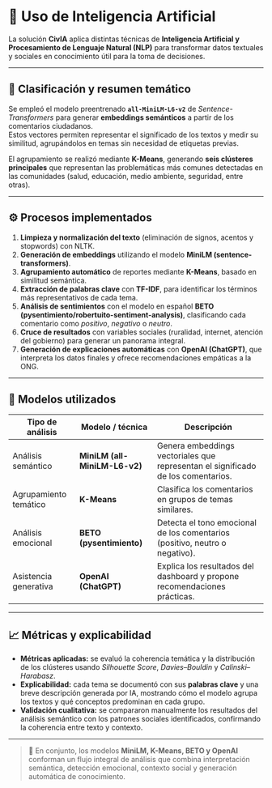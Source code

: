 # 🤖 Uso de Inteligencia Artificial

La solución **CivIA** aplica distintas técnicas de **Inteligencia Artificial y Procesamiento de Lenguaje Natural (NLP)** para transformar datos textuales y sociales en conocimiento útil para la toma de decisiones.

---

## 🧠 Clasificación y resumen temático

Se empleó el modelo preentrenado **`all-MiniLM-L6-v2`** de *Sentence-Transformers* para generar **embeddings semánticos** a partir de los comentarios ciudadanos.  
Estos vectores permiten representar el significado de los textos y medir su similitud, agrupándolos en temas sin necesidad de etiquetas previas.

El agrupamiento se realizó mediante **K-Means**, generando **seis clústeres principales** que representan las problemáticas más comunes detectadas en las comunidades (salud, educación, medio ambiente, seguridad, entre otras).

---

## ⚙️ Procesos implementados

1. **Limpieza y normalización del texto** (eliminación de signos, acentos y stopwords) con NLTK.  
2. **Generación de embeddings** utilizando el modelo **MiniLM (sentence-transformers)**.  
3. **Agrupamiento automático** de reportes mediante **K-Means**, basado en similitud semántica.  
4. **Extracción de palabras clave** con **TF-IDF**, para identificar los términos más representativos de cada tema.  
5. **Análisis de sentimientos** con el modelo en español **BETO (pysentimiento/robertuito-sentiment-analysis)**, clasificando cada comentario como *positivo*, *negativo* o *neutro*.  
6. **Cruce de resultados** con variables sociales (ruralidad, internet, atención del gobierno) para generar un panorama integral.  
7. **Generación de explicaciones automáticas** con **OpenAI (ChatGPT)**, que interpreta los datos finales y ofrece recomendaciones empáticas a la ONG.

---

## 🧩 Modelos utilizados

| Tipo de análisis | Modelo / técnica | Descripción |
|------------------|------------------|--------------|
| Análisis semántico | **MiniLM (all-MiniLM-L6-v2)** | Genera embeddings vectoriales que representan el significado de los comentarios. |
| Agrupamiento temático | **K-Means** | Clasifica los comentarios en grupos de temas similares. |
| Análisis emocional | **BETO (pysentimiento)** | Detecta el tono emocional de los comentarios (positivo, neutro o negativo). |
| Asistencia generativa | **OpenAI (ChatGPT)** | Explica los resultados del dashboard y propone recomendaciones prácticas. |

---

## 📈 Métricas y explicabilidad

- **Métricas aplicadas:** se evaluó la coherencia temática y la distribución de los clústeres usando *Silhouette Score*, *Davies–Bouldin* y *Calinski–Harabasz*.  
- **Explicabilidad:** cada tema se documentó con sus **palabras clave** y una breve descripción generada por IA, mostrando cómo el modelo agrupa los textos y qué conceptos predominan en cada grupo.  
- **Validación cualitativa:** se compararon manualmente los resultados del análisis semántico con los patrones sociales identificados, confirmando la coherencia entre texto y contexto.

---

> 💬 En conjunto, los modelos **MiniLM, K-Means, BETO y OpenAI** conforman un flujo integral de análisis que combina interpretación semántica, detección emocional, contexto social y generación automática de conocimiento.
